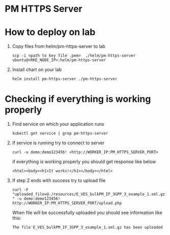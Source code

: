 # PM HTTPS Server

# How to deploy on lab

1. Copy files from helm/pm-https-server to lab
 
     `scp -i <path to key file .pem>  ./helm/pm-https-server ubuntu@<RKE_NODE_IP>:helm/pm-https-server `

2. Install chart on your lab
    
    `helm install pm-https-server ./pm-https-server`
 
# Checking if everything is working properly

1. Find service on which your application runs

    `kubectl get service | grep pm-https-server`
    
2. If service is running try to connect to server

    `curl -u demo:demo123456! <http://WORKER_IP:PM_HTTPS_SERVER_PORT>`
    
    if everything is working properly you should get response like below
    
    `<html><body><h1>It works!</h1></body></html>`
    
3. If step 2 ends with success try to upload file
    
    `curl -F "uploaded_file=@./resources/E_VES_bulkPM_IF_3GPP_3_example_1.xml.gz" -u demo:demo123456! http://WORKER_IP:PM_HTTPS_SERVER_PORT/upload.php`  
    
    When file will be successfully uploaded you should see information like this:
    
     `The file E_VES_bulkPM_IF_3GPP_3_example_1.xml.gz has been uploaded`  